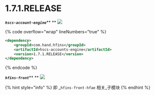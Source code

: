 # 1.7.1.RELEASE

_**`hscs-account-engine`**_** ** ![](https://img.shields.io/badge/-1.7.1.RELEASE-brightgreen)

{% code overflow="wrap" lineNumbers="true" %}
```xml
<dependency>
    <groupId>com.hand.hfins</groupId>
    <artifactId>hscs-accounts-engine</artifactId>
    <version>1.7.1.RELEASE</version>
</dependency>
```
{% endcode %}



_**`hfins-front`**_** ** ![](https://img.shields.io/badge/%E5%88%86%E6%94%AF-1.7.1.RELEASE-brightgreen?logo=gitlab)

{% hint style="info" %}
即 _`hfins-front-hfae` 相关_子模块
{% endhint %}



